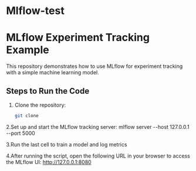 # Mlflow-test
# MLflow Experiment Tracking Example

This repository demonstrates how to use MLflow for experiment tracking with a simple machine learning model.

## Steps to Run the Code

1. Clone the repository:
   ```bash
   git clone 

2.Set up and start the MLflow tracking server:
mlflow server --host 127.0.0.1 --port 5000

3.Run the last cell to train a model and log metrics

4.After running the script, open the following URL in your browser to access the MLflow UI: 
http://127.0.0.1:8080
